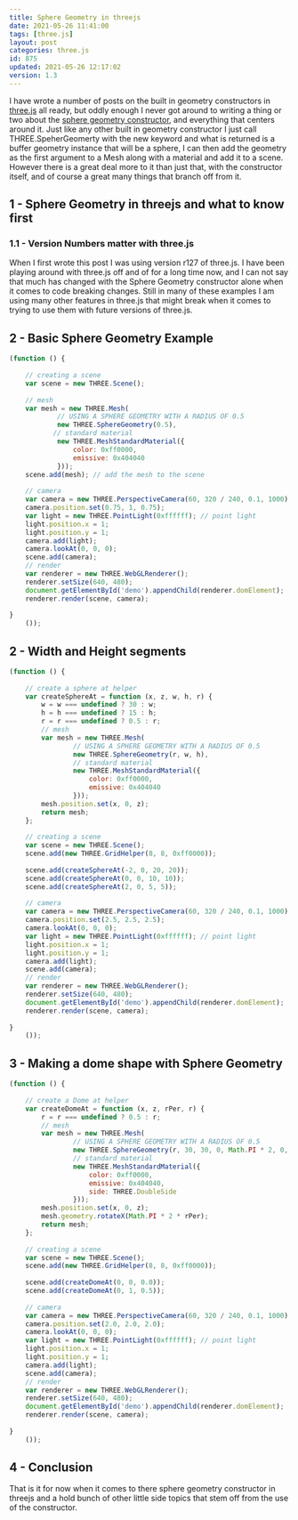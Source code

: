 ```yaml
---
title: Sphere Geometry in threejs
date: 2021-05-26 11:41:00
tags: [three.js]
layout: post
categories: three.js
id: 875
updated: 2021-05-26 12:17:02
version: 1.3
---
```


I have wrote a number of posts on the built in geometry constructors in [three.js](https://threejs.org/docs/#manual/en/introduction/Creating-a-scene) all ready, but oddly enough I never got around to writing a thing or two about the [sphere geometry constructor](https://threejs.org/docs/#api/en/geometries/SphereGeometry), and everything that centers around it. Just like any other built in geometry constructor I just call THREE.SpeherGeomerty with the new keyword and what is returned is a buffer geometry instance that will be a sphere, I can then add the geometry as the first argument to a Mesh along with a material and add it to a scene. However there is a great deal more to it than just that, with the constructor itself, and of course a great many things that branch off from it.

<!-- more -->

## 1 - Sphere Geometry in threejs and what to know first

### 1.1 - Version Numbers matter with three.js

When I first wrote this post I was using version r127 of three.js. I have been playing around with three.js off and of for a long time now, and I can not say that much has changed with the Sphere Geometry constructor alone when it comes to code breaking changes. Still in many of these examples I am using many other features in three.js that might break when it comes to trying to use them with future versions of three.js.

## 2 - Basic Sphere Geometry Example

```js
(function () {
 
    // creating a scene
    var scene = new THREE.Scene();
 
    // mesh
    var mesh = new THREE.Mesh(
            // USING A SPHERE GEOMETRY WITH A RADIUS OF 0.5
            new THREE.SphereGeometry(0.5),
           // standard material
            new THREE.MeshStandardMaterial({
                color: 0xff0000,
                emissive: 0x404040
            }));
    scene.add(mesh); // add the mesh to the scene
 
    // camera
    var camera = new THREE.PerspectiveCamera(60, 320 / 240, 0.1, 1000);
    camera.position.set(0.75, 1, 0.75);
    var light = new THREE.PointLight(0xffffff); // point light
    light.position.x = 1;
    light.position.y = 1;
    camera.add(light);
    camera.lookAt(0, 0, 0);
    scene.add(camera);
    // render
    var renderer = new THREE.WebGLRenderer();
    renderer.setSize(640, 480);
    document.getElementById('demo').appendChild(renderer.domElement);
    renderer.render(scene, camera);
 
}
    ());
```

## 2 - Width and Height segments

```js
(function () {
 
    // create a sphere at helper
    var createSphereAt = function (x, z, w, h, r) {
        w = w === undefined ? 30 : w;
        h = h === undefined ? 15 : h;
        r = r === undefined ? 0.5 : r;
        // mesh
        var mesh = new THREE.Mesh(
                // USING A SPHERE GEOMETRY WITH A RADIUS OF 0.5
                new THREE.SphereGeometry(r, w, h),
                // standard material
                new THREE.MeshStandardMaterial({
                    color: 0xff0000,
                    emissive: 0x404040
                }));
        mesh.position.set(x, 0, z);
        return mesh;
    };
 
    // creating a scene
    var scene = new THREE.Scene();
    scene.add(new THREE.GridHelper(8, 8, 0xff0000));
 
    scene.add(createSphereAt(-2, 0, 20, 20));
    scene.add(createSphereAt(0, 0, 10, 10));
    scene.add(createSphereAt(2, 0, 5, 5));
 
    // camera
    var camera = new THREE.PerspectiveCamera(60, 320 / 240, 0.1, 1000);
    camera.position.set(2.5, 2.5, 2.5);
    camera.lookAt(0, 0, 0);
    var light = new THREE.PointLight(0xffffff); // point light
    light.position.x = 1;
    light.position.y = 1;
    camera.add(light);
    scene.add(camera);
    // render
    var renderer = new THREE.WebGLRenderer();
    renderer.setSize(640, 480);
    document.getElementById('demo').appendChild(renderer.domElement);
    renderer.render(scene, camera);
 
}
    ());
```

## 3 - Making a dome shape with Sphere Geometry

```js
(function () {
 
    // create a Dome at helper
    var createDomeAt = function (x, z, rPer, r) {
        r = r === undefined ? 0.5 : r;
        // mesh
        var mesh = new THREE.Mesh(
                // USING A SPHERE GEOMETRY WITH A RADIUS OF 0.5
                new THREE.SphereGeometry(r, 30, 30, 0, Math.PI * 2, 0, Math.PI * 0.5),
                // standard material
                new THREE.MeshStandardMaterial({
                    color: 0xff0000,
                    emissive: 0x404040,
                    side: THREE.DoubleSide
                }));
        mesh.position.set(x, 0, z);
        mesh.geometry.rotateX(Math.PI * 2 * rPer);
        return mesh;
    };
 
    // creating a scene
    var scene = new THREE.Scene();
    scene.add(new THREE.GridHelper(8, 8, 0xff0000));
 
    scene.add(createDomeAt(0, 0, 0.0));
    scene.add(createDomeAt(0, 1, 0.5));
 
    // camera
    var camera = new THREE.PerspectiveCamera(60, 320 / 240, 0.1, 1000);
    camera.position.set(2.0, 2.0, 2.0);
    camera.lookAt(0, 0, 0);
    var light = new THREE.PointLight(0xffffff); // point light
    light.position.x = 1;
    light.position.y = 1;
    camera.add(light);
    scene.add(camera);
    // render
    var renderer = new THREE.WebGLRenderer();
    renderer.setSize(640, 480);
    document.getElementById('demo').appendChild(renderer.domElement);
    renderer.render(scene, camera);
 
}
    ());
```

## 4 - Conclusion

That is it for now when it comes to there sphere geometry constructor in threejs and a hold bunch of other little side topics that stem off from the use of the constructor.

